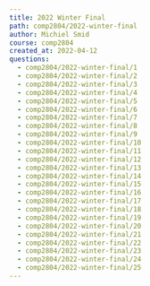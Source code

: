 ```yaml
---
title: 2022 Winter Final
path: comp2804/2022-winter-final
author: Michiel Smid
course: comp2804
created_at: 2022-04-12
questions:
  - comp2804/2022-winter-final/1
  - comp2804/2022-winter-final/2
  - comp2804/2022-winter-final/3
  - comp2804/2022-winter-final/4
  - comp2804/2022-winter-final/5
  - comp2804/2022-winter-final/6
  - comp2804/2022-winter-final/7
  - comp2804/2022-winter-final/8
  - comp2804/2022-winter-final/9
  - comp2804/2022-winter-final/10
  - comp2804/2022-winter-final/11
  - comp2804/2022-winter-final/12
  - comp2804/2022-winter-final/13
  - comp2804/2022-winter-final/14
  - comp2804/2022-winter-final/15
  - comp2804/2022-winter-final/16
  - comp2804/2022-winter-final/17
  - comp2804/2022-winter-final/18
  - comp2804/2022-winter-final/19
  - comp2804/2022-winter-final/20
  - comp2804/2022-winter-final/21
  - comp2804/2022-winter-final/22
  - comp2804/2022-winter-final/23
  - comp2804/2022-winter-final/24
  - comp2804/2022-winter-final/25
---
```

